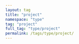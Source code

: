 ```yaml
---
layout: tag
title: "project"
namespace: "type"
tag: "project"
full_tag: "type/project"
permalink: /tags/type/project/
---
```

